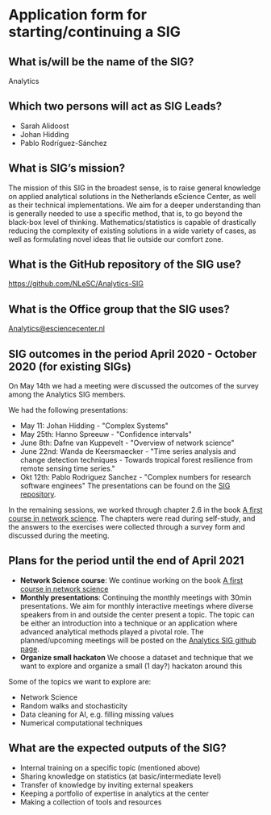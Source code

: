 # Application form for starting/continuing a SIG

## What is/will be the name of the SIG?
Analytics

## Which two persons will act as SIG Leads?
<!--  Please make sure to have two SIG leads to reduce bus factor.
      SIG leads are allowed to write the hours dedicated to organizing
      SIG activities under the R&D budget. Please mention in the notes the
      name of your SIG:
        Account: 000104
        Project: 020203
        Hour type: 00071
        Notes: Hours for X SIG
       -->
- Sarah Alidoost
- Johan Hidding
- Pablo Rodríguez-Sánchez

## What is SIG’s mission?
<!--  help text goes here  -->
The mission of this SIG in the broadest sense, is to raise general knowledge on applied analytical solutions in the Netherlands eScience Center, as well as their technical implementations. We aim for a deeper understanding than is generally needed to use a specific method, that is, to go beyond the black-box level of thinking. Mathematics/statistics is capable of drastically reducing the complexity of existing solutions in a wide variety of cases, as well as formulating novel ideas that lie outside our comfort zone.


## What is the GitHub repository of the SIG use?
<!--  Please transfer your SIG existing repo to this GitHub organization  -->
<https://github.com/NLeSC/Analytics-SIG>

## What is the Office group that the SIG uses?
Analytics@esciencecenter.nl

## SIG outcomes in the period April 2020 - October 2020 (for existing SIGs)
On May 14th we had a meeting were discussed the outcomes of the survey among the Analytics SIG members.

We had the following presentations:
- May 11: Johan Hidding - "Complex Systems"
- May 25th: Hanno Spreeuw - "Confidence intervals"
- June 8th: Dafne van Kuppevelt - "Overview of network science"
- June 22nd: Wanda de Keersmaecker - "Time series analysis and change detection techniques - Towards tropical forest resilience from remote sensing time series."
- Okt 12th: Pablo Rodriguez Sanchez - "Complex numbers for research software enginees"
The presentations can be found on the [SIG repository](https://github.com/NLeSC/Analytics-SIG).

In the remaining sessions, we worked through chapter 2.6 in the book [A first course in network science](https://www.cambridge.org/highereducation/books/a-first-course-in-network-science/EE22722F27519D8BB1443C7225C57BAF). The chapters were read during self-study, and the answers to the exercises were collected through a survey form and discussed during the meeting.

## Plans for the period until the end of April 2021

- **Network Science course**: We continue working on the book [A first course in network science](https://www.cambridge.org/highereducation/books/a-first-course-in-network-science/EE22722F27519D8BB1443C7225C57BAF)
- **Monthly presentations**: Continuing the monthly meetings with 30min presentations. We aim for monthly interactive meetings where diverse speakers from in and outside the center present a topic. The topic can be either an introduction into a technique or an application where advanced analytical methods played a pivotal role. The planned/upcoming meetings will be posted on the [Analytics SIG github page](https://github.com/NLeSC/Analytics-SIG).
- **Organize small hackaton** We choose a dataset and technique that we want to explore and organize a small (1 day?) hackaton around this

Some of the topics we want to explore are:
- Network Science
- Random walks and stochasticity
- Data cleaning for AI, e.g. filling missing values
- Numerical computational techniques

## What are the expected outputs of the SIG?
- Internal training on a specific topic (mentioned above)
- Sharing knowledge on statistics (at basic/intermediate level)
- Transfer of knowledge by inviting external speakers
- Keeping a portfolio of expertise in analytics at the center
- Making a collection of tools and resources
